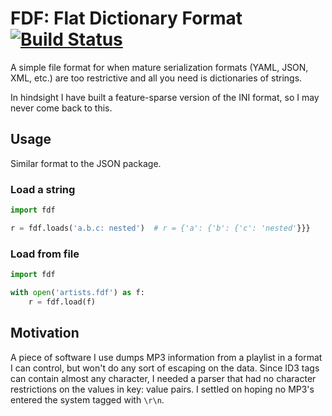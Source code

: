 # FDF: Flat Dictionary Format [![Build Status](https://travis-ci.org/dpraul/flat_dict_format.svg?branch=master)](https://travis-ci.org/dpraul/flat_dict_format)

A simple file format for when mature serialization formats (YAML, JSON, XML, etc.) are too
restrictive and all you need is dictionaries of strings.

In hindsight I have built a feature-sparse version of the INI format, so I may never come back to this.


## Usage
Similar format to the JSON package.

### Load a string
```python
import fdf

r = fdf.loads('a.b.c: nested')  # r = {'a': {'b': {'c': 'nested'}}}
```

### Load from file
```python
import fdf

with open('artists.fdf') as f:
    r = fdf.load(f)
```

## Motivation

A piece of software I use dumps MP3 information from a playlist in a format I can control,
but won't do any sort of escaping on the data. Since ID3 tags can contain almost any character,
I needed a parser that had no character restrictions on the values in key: value pairs.
I settled on hoping no MP3's entered the system tagged with `\r\n`. 